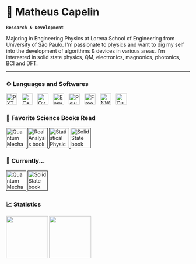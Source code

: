 # 🔬 Matheus Capelin

**`Research & Development`**

Majoring in Engineering Physics at Lorena School of Engineering from University of São Paulo. I'm passionate to physics and want to dig my self into the development of algorithms & devices in various areas. I'm interested in solid state physics, QM, electronics, magnonics, photonics, BCI and DFT.

---

### ⚙️ Languages and Softwares

<img 
    align="left" 
    alt="PYTHON"
    title="PYTHON" 
    width="30px" 
    style="padding-right: 10px;" 
    src="https://cdn.jsdelivr.net/gh/devicons/devicon@latest/icons/python/python-original.svg" 
/>
<img 
    align="left" 
    alt="C++" 
    title="C++"
    width="30px" 
    style="padding-right: 10px;" 
    src="https://cdn.jsdelivr.net/gh/devicons/devicon@latest/icons/cplusplus/cplusplus-original.svg" 
/>
<img 
    align="left" 
    alt="Overleaf (LaTeX)"
    title="Overleaf (LaTeX)" 
    width="30px" 
    style="padding-right: 10px;" 
    src="https://images.ctfassets.net/nrgyaltdicpt/451Wbu94Q1X3M5QIk74QLL/08e42061e965fb152a329ded74cdc3ce/overleaf-o-logo-primary.svg" 
/>
<img 
    align="left" 
    alt="Easy EDA"
    title="Easy EDA" 
    width="30px" 
    style="padding-right: 10px;" 
    src="https://cdn.brandfetch.io/idSchM2heb/w/400/h/400/theme/dark/icon.jpeg?c=1dxbfHSJFAPEGdCLU4o5B" 
/>
<img 
    align="left" 
    alt="PowederCell" 
    title="PowderCell"
    width="30px" 
    style="padding-right: 10px;" 
    src="http://ccp14.cryst.bbk.ac.uk/ccp/web-mirrors/powdcell/a_v/v_1/powder/images/quartz.jpg" 
/>
<img 
    align="left" 
    alt="FreeCAD"
    title="FreeCAD" 
    width="30px" 
    style="padding-right: 10px;" 
    src="https://upload.wikimedia.org/wikipedia/commons/thumb/f/f7/FreeCAD-logo.svg/2048px-FreeCAD-logo.svg.png" 
/>
<img 
    align="left" 
    alt="NWChem"
    title="NWChem" 
    width="30px" 
    style="padding-right: 10px;" 
    src="https://raw.githubusercontent.com/nwchemgit/nwchem/master/contrib/git.nwchem/MS3_logo_cropped.png" 
/>
<img 
    align="left" 
    alt="QuantumEspresso"
    title="QuantumEspresso" 
    width="30px" 
    style="padding-right: 10px;" 
    src="https://avatars.githubusercontent.com/u/5255480?s=200&v=4" 
/>

<br/>
<br/>

### 🧪 Favorite Science Books Read

<p align="left">
    <a href="">
        <img 
            alt="Quantum Mechanics book" 
            title="Introduction to Quantum Mechanics - Griffths" 
            width="55px" 
            src="https://m.media-amazon.com/images/I/81MXUfD-o0L._SL1500_.jpg?color=%23E05D44&label=Inscreva-se&logo=video&logoColor=white&style=for-the-badge&labelColor=CE4630"
        />
    </a>
    <a href="">
        <img 
            alt="Real Analysis book" 
            title="Real Analysis - Elon Lages Lima" 
            width="55px" 
            src="https://images-na.ssl-images-amazon.com/images/S/compressed.photo.goodreads.com/books/1503841132i/36132746.jpg?color=%23E1AD0E&logo=eye&logoColor=white&style=for-the-badge&labelColor=C79600"
        />
    </a> 
    <a href="">
        <img 
            alt="Statistical Physics book" 
            title="Introduction to Statistical Physics - Silvio Salinas" 
            width="55px" 
            src="https://m.media-amazon.com/images/I/61qglRY8jqL._SL1257_.jpg?color=55960c&style=for-the-badge&labelColor=488207&logo=star&label=estrelas"
        />
    </a>
    <a href="">
        <img 
            alt="Solid State book" 
            title="Introduction to Solid State Physics - Charles Kittel" 
            width="55px" 
            src="https://mediacdn.nhbs.com/jackets/jackets_resizer_xlarge/18/188683.jpg?color=236ad3&labelColor=1155ba&style=for-the-badge&logo=github&label=Seguidores&logoColor=white"
        />
    </a>
</p>

### 🧪 Currently...

<p align="left">
    <a href="">
        <img 
            alt="Quantum Mechanics book" 
            title="Modern Quantum Mechanics - J. J. Sakurai" 
            width="55px" 
            src="https://m.media-amazon.com/images/I/71lftym7TML._SY425_.jpg"
        />
    </a>
    <a href="">
        <img 
            alt="Solid State book" 
            title="Solid State Physics - N. W. Ashcroft" 
            width="55px" 
            src="https://m.media-amazon.com/images/I/71JJE4G3SqL._SL1012_.jpg"
        />
    </a> 
</p>

### 📈 Statistics

<a href="https://github.com/MrNick-code">
  <img height=115 align="left" src="https://github-readme-stats.vercel.app/api?username=MrNick-code&hide=issues,contribs&show_icons=true&theme=tokyonight&layout=compact" />
</a>
<a href="https://github.com/MrNick-code">
  <img height=115 align="center" src="https://github-readme-stats.vercel.app/api/top-langs/?username=MrNick-code&layout=compact&hide=tcl" />
</a>





